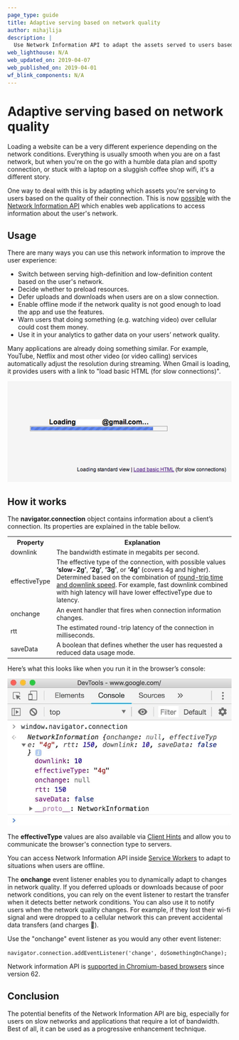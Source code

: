 ```yaml
---
page_type: guide
title: Adaptive serving based on network quality
author: mihajlija
description: |
  Use Network Information API to adapt the assets served to users based on the quality of their connection.
web_lighthouse: N/A
web_updated_on: 2019-04-07
web_published_on: 2019-04-01
wf_blink_components: N/A
---
```


# Adaptive serving based on network quality

Loading a website can be a very different experience depending on the network conditions. Everything is usually smooth when you are on a fast network, but when you're on the go with a humble data plan and spotty connection, or stuck with a laptop on a sluggish coffee shop wifi, it's a different story.

One way to deal with this is by adapting which assets you're serving to users based on the quality of their connection. This is now [possible](https://caniuse.com/#feat=netinfo) with the [Network Information API](https://developer.mozilla.org/en-US/docs/Web/API/Network_Information_API) which enables web applications to access information about the user's network.

## Usage

There are many ways you can use this network information to improve the user experience:

* Switch between serving high-definition and low-definition content based on the user's network. 
* Decide whether to preload resources. 
* Defer uploads and downloads when users are on a slow connection. 
* Enable offline mode if the network quality is not good enough to load the app and use the features.
* Warn users that doing something (e.g. watching video) over cellular could cost them money.
* Use it in your analytics to gather data on your users’ network quality.

Many applications are already doing something similar. For example, YouTube, Netflix and most other video (or video calling) services automatically adjust the resolution during streaming. When Gmail is loading, it provides users with a link to "load basic HTML (for slow connections)".

<img class="screenshot" src="./loading_gmail_slow_connection.png" alt="A link to load basic HTML version of Gmail when users are on slow connections">

## How it works

The **navigator.connection** object contains information about a client’s connection. Its properties are explained in the table bellow.

<table>
  <tr>
    <th>Property</th>
    <th>Explanation</th>
  </tr>
  <tr>
    <td>downlink</td>
    <td>The bandwidth estimate in megabits per second.</td>
  </tr>
  <tr>
    <td>effectiveType</td>
    <td>The effective type of the connection, with possible values <strong>‘slow-2g’</strong>, <strong>‘2g’</strong>, <strong>‘3g’</strong>, or <strong>‘4g’</strong> (covers 4g and higher). Determined based on the combination of <a href="https://wicg.github.io/netinfo/#effective-connection-types">round-trip time and downlink speed</a>. For example, fast downlink combined with high latency will have lower effectiveType due to latency.</td>
  </tr>
  <tr>
    <td>onchange</td>
    <td>An event handler that fires when connection information changes.</td>
  </tr>
  <tr>
    <td>rtt</td>
    <td>The estimated round-trip latency of the connection in milliseconds.</td>
  </tr>
  <tr>
    <td>saveData</td>
    <td>A boolean that defines whether the user has requested a reduced data usage mode.</td>
  </tr>
</table> 

Here’s what this looks like when you run it in the browser’s console:

<img class="screenshot" src="./network_information_in_console.jpg" alt="Chrome DevTools console displaying the values of navigator.connection object's properties"> 

The **effectiveType** values are also available via [Client Hints](https://www.chromestatus.com/features/5407907378102272) and allow you to communicate the browser's connection type to servers.

<div class="aside note">You can access Network Information API inside <a href="https://developer.mozilla.org/en-US/docs/Web/API/ServiceWorker">Service Workers</a> to adapt to situations when users are offline.</div>

The **onchange** event listener enables you to dynamically adapt to changes in network quality. If you deferred uploads or downloads because of poor network conditions, you can rely on the event listener to restart the transfer when it detects better network conditions. You can also use it to notify users when the network quality changes. For example, if they lost their wi-fi signal and were dropped to a cellular network this can prevent accidental data transfers (and charges 💸).

Use the "onchange" event listener as you would any other event listener:

```navigator.connection.addEventListener('change', doSomethingOnChange);```


<div class="aside note">Network information API is <a href="https://caniuse.com/#feat=netinfo">supported in Chromium-based browsers</a> since version 62.</div>

## Conclusion 

The potential benefits of the Network Information API are big, especially for users on slow networks and applications that require a lot of bandwidth. Best of all, it can be used as a progressive enhancement technique.


